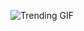![Trending GIF](https://media2.giphy.com/media/v1.Y2lkPThiYjIxNzcyY2dlZjVsa2Q3MW5iZnZlcmVtZTI0dWc3ZjNjZTk3YXQ0bWs4d210ZiZlcD12MV9naWZzX3NlYXJjaCZjdD1n/fryY00CO4xCz4uJuDQ/giphy.gif)
